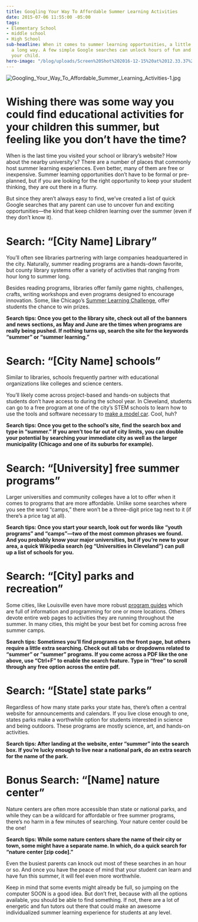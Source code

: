 ```yaml
---
title: Googling Your Way To Affordable Summer Learning Activities
date: 2015-07-06 11:55:00 -05:00
tags:
- Elementary School
- middle school
- High School
sub-headline: When it comes to summer learning opportunities, a little legwork goes
  a long way. A few simple Google searches can unlock hours of fun and learning for
  your child.
hero-image: "/blog/uploads/Screen%20Shot%202016-12-15%20at%2012.33.37%20PM%20(1).png"
---
```


![Googling_Your_Way_To_Affordable_Summer_Learning_Activities-1.jpg](/blog/uploads/Googling_Your_Way_To_Affordable_Summer_Learning_Activities-1.jpg)

# Wishing there was some way you could find educational activities for your children this summer, but feeling like you don’t have the time?

When is the last time you visited your school or library’s website? How about the nearby university's? There are a number of places that commonly host summer learning experiences. Even better, many of them are free or inexpensive. Summer learning opportunities don’t have to be formal or pre-planned, but if you are looking for the right opportunity to keep your student thinking, they are out there in a flurry.

But since they aren’t always easy to find, we’ve created a list of quick Google searches that any parent can use to uncover fun and exciting opportunities—the kind that keep children learning over the summer (even if they don’t know it).

# Search: “[City Name] Library”

You’ll often see libraries partnering with large companies headquartered in the city. Naturally, summer reading programs are a hands-down favorite, but county library systems offer a variety of activities that ranging from hour long to summer long.

Besides reading programs, libraries offer family game nights, challenges, crafts, writing workshops and even programs designed to encourage innovation. Some, like Chicago’s [Summer Learning Challenge](http://www.cplfoundation.org/site/PageServer?pagename=invest_children_school_summerlearning_co), offer students the chance to win prizes.

**Search tips: Once you get to the library site, check out all of the banners and news sections, as May and June are the times when programs are really being pushed. If nothing turns up, search the site for the keywords “summer” or “summer learning.”**

# Search: “[City Name] schools”

Similar to libraries, schools frequently partner with educational organizations like colleges and science centers.

You’ll likely come across project-based and hands-on subjects that students don’t have access to during the school year. In Cleveland, students can go to a free program at one of the city’s STEM schools to learn how to use the tools and software necessary to [make a model car](http://www.clevelandmetroschools.org/Page/62). Cool, huh?

**Search tips: Once you get to the school’s site, find the search box and type in “summer.” If you aren’t too far out of city limits, you can double your potential by searching your immediate city as well as the larger municipality (Chicago and one of its suburbs for example).**

# Search: “[University] free summer programs”

Larger universities and community colleges have a lot to offer when it comes to programs that are more affordable. Unlike some searches where you see the word “camps,” there won’t be a three-digit price tag next to it (if there’s a price tag at all).

**Search tips: Once you start your search, look out for words like “youth programs” and “camps”—two of the most common phrases we found. And you probably know your major universities, but if you’re new to your area, a quick Wikipedia search (eg “Universities in Cleveland”) can pull up a list of schools for you.**

# Search: “[City] parks and recreation”

Some cities, like Louisville even have more robust [program guides](https://louisvilleky.gov/sites/default/files/parks/pdfs/summer_youth_program_guide_15.pdf) which are full of information and programming for one or more locations. Others devote entire web pages to activities they are running throughout the summer. In many cities, this might be your best bet for coming across free summer camps.

**Search tips: Sometimes you’ll find programs on the front page, but others require a little extra searching. Check out all tabs or dropdowns related to “summer” or “summer” programs. If you come across a PDF like the one above, use “Ctrl+F” to enable the search feature. Type in “free” to scroll through any free option across the entire pdf.**

# Search: “[State] state parks”

Regardless of how many state parks your state has, there’s often a central website for announcements and calendars. If you live close enough to one, states parks make a worthwhile option for students interested in science and being outdoors. These programs are mostly science, art, and hands-on activities.

**Search tips: After landing at the website, enter “summer” into the search box. If you’re lucky enough to live near a national park, do an extra search for the name of the park.**

# Bonus Search: “[Name] nature center”

Nature centers are often more accessible than state or national parks, and while they can be a wildcard for affordable or free summer programs, there’s no harm in a few minutes of searching. Your nature center could be the one!

**Search tips: While some nature centers share the name of their city or town, some might have a separate name. In which, do a quick search for “nature center [zip code].”**

Even the busiest parents can knock out most of these searches in an hour or so. And once you have the peace of mind that your student can learn and have fun this summer, it will feel even more worthwhile.

Keep in mind that some events might already be full, so jumping on the computer SOON is a good idea. But don’t fret, because with all the options available, you should be able to find something. If not, there are a lot of energetic and fun tutors out there that could make an awesome individualized summer learning experience for students at any level.